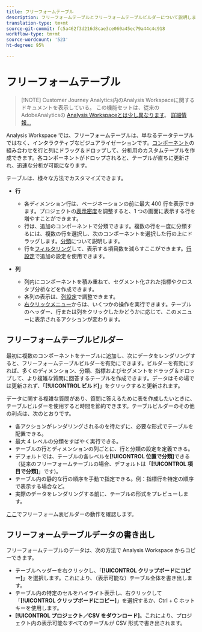```yaml
---
title: フリーフォームテーブル
description: フリーフォームテーブルとフリーフォームテーブルビルダーについて説明します
translation-type: tm+mt
source-git-commit: fc5a462f3d216d8cae3ce060a45ec79a44c4c918
workflow-type: tm+mt
source-wordcount: '523'
ht-degree: 95%

---
```



# フリーフォームテーブル

>[!NOTE] Customer Journey Analytics内のAnalysis Workspaceに関するドキュメントを表示している。 この機能セットは、従来のAdobeAnalyticsの [Analysis Workspaceとは少し異なります](https://docs.adobe.com/content/help/ja-JP/analytics/analyze/analysis-workspace/home.html)。 [詳細情報...](/help/getting-started/cja-aa.md)

Analysis Workspace では、フリーフォームテーブルは、単なるデータテーブルではなく、インタラクティブなビジュアライゼーションです。[コンポーネント](/help/components/overview.md)の組み合わせを行と列にドラッグ＆ドロップして、分析用のカスタムテーブルを作成できます。各コンポーネントがドロップされると、テーブルが直ちに更新され、迅速な分析が可能になります。

テーブルは、様々な方法でカスタマイズできます。

* **行**
   * 各ディメンション行は、ページネーションの前に最大 400 行を表示できます。プロジェクトの[表示密度](/help/analysis-workspace/build-workspace-project/view-density.md)を調整すると、1 つの画面に表示する行を増やすことができます。
   * 行は、追加のコンポーネントで分類できます。複数の行を一度に分類するには、複数の行を選択し、次のコンポーネントを選択した行の上にドラッグします。[分類](/help/components/dimensions/t-breakdown-fa.md)について説明します。
   * 行を[フィルタリング](/help/analysis-workspace/build-workspace-project/pagination-filtering-sorting.md)して、表示する項目数を減らすここができます。[行設定](/help/analysis-workspace/build-workspace-project/column-row-settings/table-settings.md)で追加の設定を使用できます。

* **列**
   * 列内にコンポーネントを積み重ねて、セグメント化された指標やクロスタブ分析などを作成できます。
   * 各列の表示は、[列設定](/help/analysis-workspace/build-workspace-project/column-row-settings/column-settings.md)で調整できます。
   * [右クリックメニュー](https://docs.adobe.com/content/help/en/analytics-learn/tutorials/analysis-workspace/building-freeform-tables/using-the-right-click-menu.html)からは、いくつかの操作を実行できます。テーブルのヘッダー、行または列をクリックしたかどうかに応じて、このメニューに表示されるアクションが変わります。

## フリーフォームテーブルビルダー

最初に複数のコンポーネントをテーブルに追加し、次にデータをレンダリングすると、フリーフォームテーブルビルダーを有効にできます。ビルダーを有効にすれば、多くのディメンション、分類、指標およびセグメントをドラッグ＆ドロップして、より複雑な質問に回答するテーブルを作成できます。データはその場では更新されず、「**[!UICONTROL ビルド]**」をクリックすると更新されます。

データに関する複雑な質問があり、質問に答えるために表を作成したいときに、テーブルビルダーを使用すると時間を節約できます。テーブルビルダーのその他の利点は、次のとおりです。

* 各アクションがレンダリングされるのを待たずに、必要な形式でテーブルを配置できる。
* 最大 4 レベルの分類をすばやく実行できる。
* テーブルの行とディメンションの列ごとに、行と分類の設定を定義できる。
* デフォルトでは、テーブルの各レベルを&#x200B;**[!UICONTROL 位置で分類]**&#x200B;できる（従来のフリーフォームテーブルの場合、デフォルトは「**[!UICONTROL 項目で分類]**」です)。
* テーブル内の静的な行の順序を手動で指定できる。例：指標行を特定の順序で表示する場合など。
* 実際のデータをレンダリングする前に、テーブルの形式をプレビューします。

[ここ](https://youtu.be/GUMWiJAmMGI)でフリーフォーム表ビルダーの動作を確認します。

## フリーフォームテーブルデータの書き出し

フリーフォームテーブルのデータは、次の方法で Analysis Workspace からコピーできます。

* テーブルヘッダーを右クリックし、「**[!UICONTROL クリップボードにコピー]**」を選択します。これにより、（表示可能な）テーブル全体を書き出します。
* テーブル内の特定のセルをハイライト表示し、右クリックして「**[!UICONTROL クリップボードにコピー]**」を選択するか、Ctrl + C ホットキーを使用します。
* **[!UICONTROL プロジェクト／CSV をダウンロード]**。これにより、プロジェクト内の表示可能なすべてのテーブルが CSV 形式で書き出されます。
